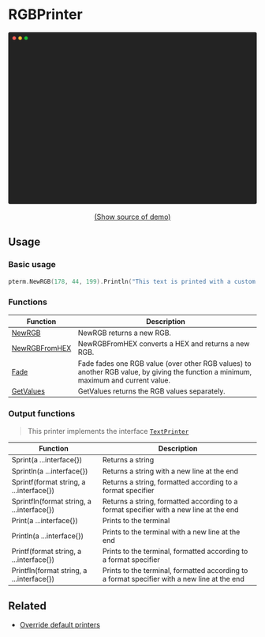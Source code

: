 # RGBPrinter

<!-- 
Replace all of the following strings with the current printer.
     print-color-rgb RGB RGBPrinter DefaultRGB
-->

![RGBPrinter Example](https://raw.githubusercontent.com/pterm/pterm/master/_examples/print-color-rgb/animation.svg)

<p align="center"><a href="https://github.com/pterm/pterm/blob/master/_examples/print-color-rgb/main.go" target="_blank">(Show source of demo)</a></p>


## Usage

### Basic usage

```go
pterm.NewRGB(178, 44, 199).Println("This text is printed with a custom RGB!")
```

### Functions

|Function|Description|
|--------|-----------|
|[NewRGB](https://pkg.go.dev/github.com/pterm/pterm#RGB.NewRGB)|NewRGB returns a new RGB.|
|[NewRGBFromHEX](https://pkg.go.dev/github.com/pterm/pterm#RGB.NewRGBFromHEX)|NewRGBFromHEX converts a HEX and returns a new RGB.|
|[Fade](https://pkg.go.dev/github.com/pterm/pterm#RGB.Fade)|Fade fades one RGB value (over other RGB values) to another RGB value, by giving the function a minimum, maximum and current value.|
|[GetValues](https://pkg.go.dev/github.com/pterm/pterm#RGB.GetValues)|GetValues returns the RGB values separately.|

### Output functions

> This printer implements the interface [`TextPrinter`](https://github.com/pterm/pterm/blob/master/interface_text_printer.go)

|Function|Description|
|------|---------|
|Sprint(a ...interface{})|Returns a string|
|Sprintln(a ...interface{})|Returns a string with a new line at the end|
|Sprintf(format string, a ...interface{})|Returns a string, formatted according to a format specifier|
|Sprintfln(format string, a ...interface{})|Returns a string, formatted according to a format specifier with a new line at the end|
|Print(a ...interface{})|Prints to the terminal|
|Println(a ...interface{})|Prints to the terminal with a new line at the end|
|Printf(format string, a ...interface{})|Prints to the terminal, formatted according to a format specifier|
|Printfln(format string, a ...interface{})|Prints to the terminal, formatted according to a format specifier with a new line at the end|

## Related
- [Override default printers](docs/customizing/override-default-printer.md)